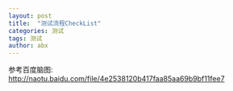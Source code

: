 ```yaml
---
layout: post
title:  "测试流程CheckList"
categories: 测试
tags: 测试
author: abx
---
```


参考百度脑图:
http://naotu.baidu.com/file/4e2538120b417faa85aa69b9bf11fee7
